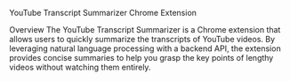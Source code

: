 YouTube Transcript Summarizer Chrome Extension

Overview
The YouTube Transcript Summarizer is a Chrome extension that allows users to quickly summarize the transcripts of YouTube videos. By leveraging natural language processing with a backend API, the extension provides concise summaries to help you grasp the key points of lengthy videos without watching them entirely.

